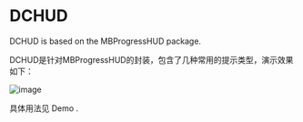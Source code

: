 # DCHUD
DCHUD is based on the MBProgressHUD package.

DCHUD是针对MBProgressHUD的封装，包含了几种常用的提示类型，演示效果如下：

![image](http://github.com/CoderXWChu/DCHUD/raw/master/DCHUD.png)

具体用法见 Demo .